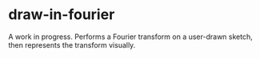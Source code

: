 # draw-in-fourier
A work in progress. Performs a Fourier transform on a user-drawn sketch, then represents the transform visually.
